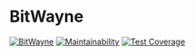 # BitWayne
[![BitWayne](https://circleci.com/gh/Eazybee/BitWayne.svg?style=svg)](https://circleci.com/gh/circleci/circleci-docs)
[![Maintainability](https://api.codeclimate.com/v1/badges/e8893870a1402984544d/maintainability)](https://codeclimate.com/github/Eazybee/BitWayne/maintainability)
[![Test Coverage](https://api.codeclimate.com/v1/badges/e8893870a1402984544d/test_coverage)](https://codeclimate.com/github/Eazybee/BitWayne/test_coverage)
